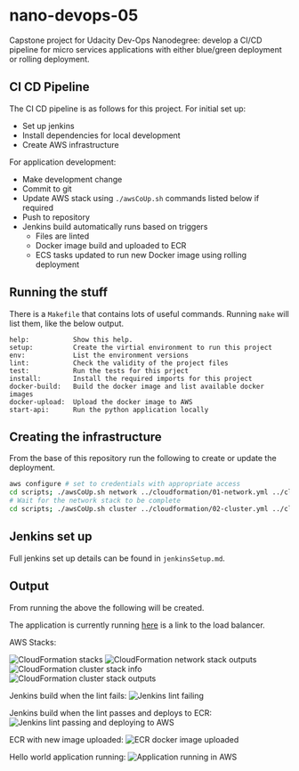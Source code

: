 # nano-devops-05

Capstone project for Udacity Dev-Ops Nanodegree: develop a CI/CD pipeline for micro services applications with either blue/green deployment or rolling deployment.

## CI CD Pipeline

The CI CD pipeline is as follows for this project. For initial set up:

- Set up jenkins
- Install dependencies for local development
- Create AWS infrastructure

For application development:

- Make development change
- Commit to git
- Update AWS stack using `./awsCoUp.sh` commands listed below if required
- Push to repository
- Jenkins build automatically runs based on triggers
  - Files are linted
  - Docker image build and uploaded to ECR
  - ECS tasks updated to run new Docker image using rolling deployment

## Running the stuff

There is a `Makefile` that contains lots of useful commands.
Running `make` will list them, like the below output.

```text
help:           Show this help.
setup:          Create the virtial environment to run this project
env:            List the environment versions
lint:           Check the validity of the project files
test:           Run the tests for this prject
install:        Install the required imports for this project
docker-build:   Build the docker image and list available docker images
docker-upload:  Upload the docker image to AWS
start-api:      Run the python application locally
```

## Creating the infrastructure

From the base of this repository run the following to create or update the deployment.

```bash
aws configure # set to credentials with appropriate access
cd scripts; ./awsCoUp.sh network ../cloudformation/01-network.yml ../cloudformation/01-network-parameters.json; cd ..
# Wait for the network stack to be complete
cd scripts; ./awsCoUp.sh cluster ../cloudformation/02-cluster.yml ../cloudformation/02-cluster-parameters.json; cd ..
```

## Jenkins set up

Full jenkins set up details can be found in `jenkinsSetup.md`.

## Output

From running the above the following will be created.

The application is currently running [here](http://clust-applb-c1p26laf80l1-69580312.us-east-1.elb.amazonaws.com/) is a link to the load balancer.

AWS Stacks:

![CloudFormation stacks](./img/01-cfStacks.png)
![CloudFormation network stack outputs](./img/02-networkOutputs.png)
![CloudFormation cluster stack info](./img/03-clusterStackInfo.png)
![CloudFormation cluster stack outputs](./img/04-clusterOutputs.png)

Jenkins build when the lint fails:
![Jenkins lint failing](./img/05-jenkinsBuildFail.png)

Jenkins build when the lint passes and deploys to ECR:
![Jenkins lint passing and deploying to AWS](./img/06-jenkinsBuildPass.png)

ECR with new image uploaded:
![ECR docker image uploaded](./img/07-dockerImageUploaded.png)

Hello world application running:
![Application running in AWS](./img/08-applicationRunning.png)
